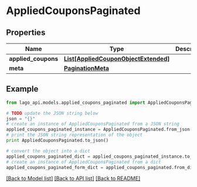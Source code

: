 # AppliedCouponsPaginated


## Properties

Name | Type | Description | Notes
------------ | ------------- | ------------- | -------------
**applied_coupons** | [**List[AppliedCouponObjectExtended]**](AppliedCouponObjectExtended.md) |  | 
**meta** | [**PaginationMeta**](PaginationMeta.md) |  | 

## Example

```python
from lago_api.models.applied_coupons_paginated import AppliedCouponsPaginated

# TODO update the JSON string below
json = "{}"
# create an instance of AppliedCouponsPaginated from a JSON string
applied_coupons_paginated_instance = AppliedCouponsPaginated.from_json(json)
# print the JSON string representation of the object
print AppliedCouponsPaginated.to_json()

# convert the object into a dict
applied_coupons_paginated_dict = applied_coupons_paginated_instance.to_dict()
# create an instance of AppliedCouponsPaginated from a dict
applied_coupons_paginated_form_dict = applied_coupons_paginated.from_dict(applied_coupons_paginated_dict)
```
[[Back to Model list]](../README.md#documentation-for-models) [[Back to API list]](../README.md#documentation-for-api-endpoints) [[Back to README]](../README.md)


